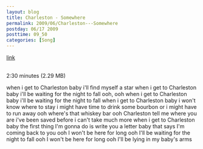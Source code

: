 ```yaml
---
layout: blog
title: Charleston - Somewhere
permalink: 2009/06/Charleston---Somewhere
postday: 06/17 2009
posttime: 09_50
categories: [Song]
---
```


<a href="http://kristeraxel.com/media/vault/charleston.mp3">link</a>

<br />2:30 minutes (2.29 MB)

<p>when i get to Charleston baby
i'll find myself a star
when i get to Charleston baby
i'll be waiting for the night to fall
ooh, ooh
when i get to Charleston baby
i'll be waiting for the night to fall
when i get to Charleston baby
i won't know where to stay
i might have time to drink some bourbon
or i might have to run away
ooh
where's that whiskey bar
ooh
Charleston tell me where you are
i've been saved before
i can't take much more
when i get to Charleston baby
the first thing I'm gonna do
is write you a letter baby
that says I'm coming back to you
ooh
I won't be here for long
ooh
I'll be waiting for the night to fall
ooh
I won't be here for long
ooh
I'll be lying in my baby's arms</p>

